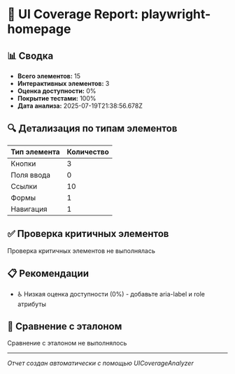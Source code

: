 # 🎯 UI Coverage Report: playwright-homepage

## 📊 Сводка

- **Всего элементов:** 15
- **Интерактивных элементов:** 3
- **Оценка доступности:** 0%
- **Покрытие тестами:** 100%
- **Дата анализа:** 2025-07-19T21:38:56.678Z

## 🔍 Детализация по типам элементов

| Тип элемента | Количество |
|--------------|------------|
| Кнопки | 3 |
| Поля ввода | 0 |
| Ссылки | 10 |
| Формы | 1 |
| Навигация | 1 |

## ✅ Проверка критичных элементов

Проверка критичных элементов не выполнялась

## 📋 Рекомендации

- ♿ Низкая оценка доступности (0%) - добавьте aria-label и role атрибуты

## 🔗 Сравнение с эталоном

Сравнение с эталоном не выполнялось

---
*Отчет создан автоматически с помощью UICoverageAnalyzer*